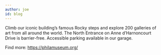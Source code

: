```yaml
---
author: joe
id: blog
---
```

Climb our iconic building’s famous Rocky steps and explore 200 galleries of art from all around the world. The North Entrance on Anne d’Harnoncourt Drive is barrier-free. Accessible parking available in our garage.

Find more: <https://philamuseum.org/>